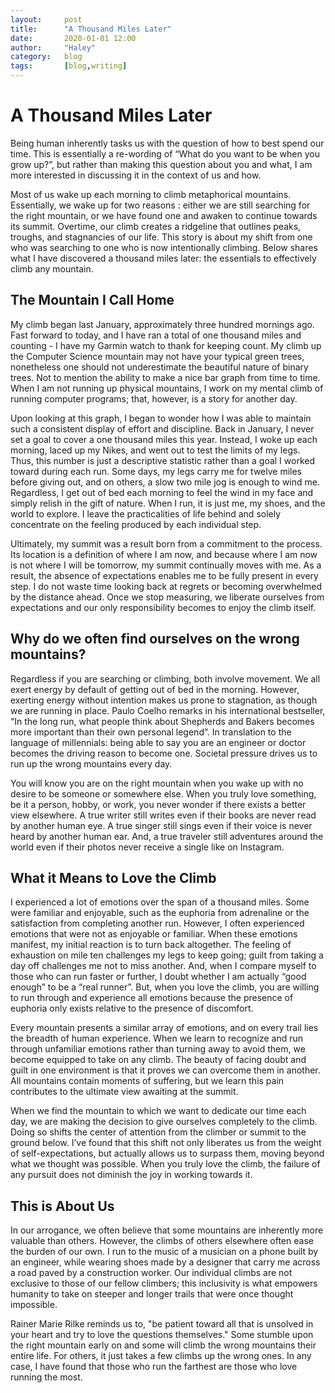 ```yaml
---
layout:     post
title:      "A Thousand Miles Later"
date:       2020-01-01 12:00
author:     "Haley"
category:   blog
tags:       [blog,writing]
---
```


# A Thousand Miles Later

Being human inherently tasks us with the question of how to best spend our time. This is essentially a re-wording of “What do you want to be when you grow up?”, but rather than making this question about you and what, I am more interested in discussing it in the context of us and how. <br>
                                                                                       

Most of us wake up each morning to climb metaphorical mountains. Essentially, we wake up for two reasons : either we are still searching for the right mountain, or we have found one and awaken to continue towards its summit. Overtime, our climb creates a ridgeline that outlines peaks, troughs, and stagnancies of our life. This story is about my shift from one who was searching to one who is now intentionally climbing. Below shares what I have discovered a thousand miles later: the essentials to effectively climb any mountain.

## The Mountain I Call Home

My climb began last January, approximately three hundred mornings ago. Fast forward to today, and I have ran a total of one thousand miles and counting - I have my Garmin watch to thank for keeping count. My climb up the Computer Science mountain may not have your typical green trees, nonetheless one should not underestimate the beautiful nature of binary trees. Not to mention the ability to make a nice bar graph from time to time. When I am not running up physical mountains, I work on my mental climb of running computer programs; that, however, is a story for another day.

Upon looking at this graph, I began to wonder how I was able to maintain such a consistent display of effort and discipline. Back in January, I never set a goal to cover a one thousand miles this year. Instead, I woke up each morning, laced up my Nikes, and went out to test the limits of my legs. Thus, this number is just a descriptive statistic rather than a goal I worked toward during each run. Some days, my legs carry me for twelve miles before giving out, and on others, a slow two mile jog is enough to wind me. Regardless, I get out of bed each morning to feel the wind in my face and simply relish in the gift of nature. When I run, it is just me, my shoes, and the world to explore. I leave the practicalities of life behind and solely concentrate on the feeling produced by each individual step.

Ultimately, my summit was a result born from a commitment to the process. Its location is a definition of where I am now, and because where I am now is not where I will be tomorrow, my summit continually moves with me. As a result, the absence of expectations enables me to be fully present in every step. I do not waste time looking back at regrets or becoming overwhelmed by the distance ahead. Once we stop measuring, we liberate ourselves from expectations and our only responsibility becomes to enjoy the climb itself.

## Why do we often find ourselves on the wrong mountains?

Regardless if you are searching or climbing, both involve movement. We all exert energy by default of getting out of bed in the morning. However, exerting energy without intention makes us prone to stagnation, as though we are running in place. Paulo Coelho remarks in his international bestseller, “In the long run, what people think about Shepherds and Bakers becomes more important than their own personal legend”. In translation to the language of millennials: being able to say you are an engineer or doctor becomes the driving reason to become one. Societal pressure drives us to run up the wrong mountains every day.

You will know you are on the right mountain when you wake up with no desire to be someone or somewhere else. When you truly love something, be it a person, hobby, or work, you never wonder if there exists a better view elsewhere. A true writer still writes even if their books are never read by another human eye. A true singer still sings even if their voice is never heard by another human ear. And, a true traveler still adventures around the world even if their photos never receive a single like on Instagram.

## What it Means to Love the Climb

I experienced a lot of emotions over the span of a thousand miles. Some were familiar and enjoyable, such as the euphoria from adrenaline or the satisfaction from completing another run. However, I often experienced emotions that were not as enjoyable or familiar. When these emotions manifest, my initial reaction is to turn back altogether. The feeling of exhaustion on mile ten challenges my legs to keep going; guilt from taking a day off challenges me not to miss another. And, when I compare myself to those who can run faster or further, I doubt whether I am actually “good enough” to be a “real runner”. But, when you love the climb, you are willing to run through and experience all emotions because the presence of euphoria only exists relative to the presence of discomfort.

Every mountain presents a similar array of emotions, and on every trail lies the breadth of human experience. When we learn to recognize and run through unfamiliar emotions rather than turning away to avoid them, we become equipped to take on any climb. The beauty of facing doubt and guilt in one environment is that it proves we can overcome them in another. All mountains contain moments of suffering, but we learn this pain contributes to the ultimate view awaiting at the summit.

When we find the mountain to which we want to dedicate our time each day, we are making the decision to give ourselves completely to the climb. Doing so shifts the center of attention from the climber or summit to the ground below. I’ve found that this shift not only liberates us from the weight of self-expectations, but actually allows us to surpass them, moving beyond what we thought was possible. When you truly love the climb, the failure of any pursuit does not diminish the joy in working towards it.

## This is About Us

In our arrogance, we often believe that some mountains are inherently more valuable than others. However, the climbs of others elsewhere often ease the burden of our own. I run to the music of a musician on a phone built by an engineer, while wearing shoes made by a designer that carry me across a road paved by a construction worker. Our individual climbs are not exclusive to those of our fellow climbers; this inclusivity is what empowers humanity to take on steeper and longer trails that were once thought impossible.

Rainer Marie Rilke reminds us to, "be patient toward all that is unsolved in your heart and try to love the questions themselves." Some stumble upon the right mountain early on and some will climb the wrong mountains their entire life. For others, it just takes a few climbs up the wrong ones. In any case, I have found that those who run the farthest are those who love running the most.




